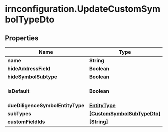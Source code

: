 # irnconfiguration.UpdateCustomSymbolTypeDto

## Properties

Name | Type | Description | Notes
------------ | ------------- | ------------- | -------------
**name** | **String** |  | 
**hideAddressField** | **Boolean** |  | [optional] 
**hideSymbolSubtype** | **Boolean** |  | [optional] 
**isDefault** | **Boolean** |  | [optional] [default to false]
**dueDiligenceSymbolEntityType** | [**EntityType**](EntityType.md) |  | [optional] 
**subTypes** | [**[CustomSymbolSubTypeDto]**](CustomSymbolSubTypeDto.md) |  | [optional] 
**customFieldIds** | **[String]** |  | [optional] 



